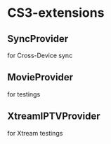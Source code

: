 # CS3-extensions


## SyncProvider
for Cross-Device sync


## MovieProvider
for testings


## XtreamIPTVProvider
for Xtream testings

